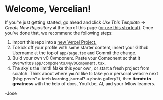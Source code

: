 # Welcome, Vercelian!

If you're just getting started, go ahead and click *Use This Template -> Create New Repository* at the top of this page (<a href="https://github.com/new?template_name=vercelians-can-ship&template_owner=dddiggory">or use this shortcut</a>).
Once you've done that, we recommend the following steps: 
1. Import this repo into a <a href="https://vercel.com">new Vercel Project.</a>
2. To kick off your profile with some starter content, insert your Github Username at the top of `app/page.tsx` and Commit the change.
3. <a href="https://v0.dev">Build your own v0 Component</a>.  Paste your Component so that it overwrites `app/components/MyV0Component.tsx`.
4. The sky's the limit!! Make this your own, or start a fresh project from scratch. Think about where you'd like to take your personal website next (blog posts? a tech learning journal? a photo gallery?), then **iterate to greatness** with the help of docs, YouTube, AI, and your fellow learners.

-Jose
